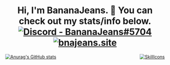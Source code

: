 <h1 align="center">Hi, I'm BananaJeans. 👋 You can check out my stats/info below. 
  <a href="http://discordapp.com/users/269514812881502209">
    <img src="https://img.shields.io/badge/Discord-BananaJeans-blue?style=for-the-badge&logo=discord" alt="Discord - BananaJeans#5704">
  </a>
  <a href="https://bananajns.site">
    <img src="https://img.shields.io/badge/bnajeans.site-darkblue?style=for-the-badge" alt="bnajeans.site">
  </a>
</h1>


<div style="display: flex; justify-content: space-between;">
  <div style="flex: 1;">
    <a href="https://github.com/anuraghazra/github-readme-stats">
      <img src="https://github-readme-stats.vercel.app/api?username=OutdatedDev" alt="Anurag's GitHub stats">
    </a>
  </div>
  <div style="flex: 1; text-align: right;">
    <a href="https://skillicons.dev">
      <img src="https://skillicons.dev/icons?i=js,html,css,lua,py," alt="SkillIcons">
    </a>
  </div>
</div>

